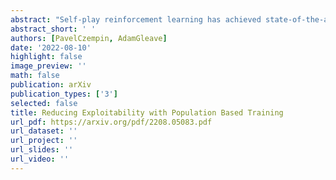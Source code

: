 ```yaml
---
abstract: "Self-play reinforcement learning has achieved state-of-the-art, and often superhuman, performance in a variety of zero-sum games. Yet prior work has found that policies that are highly capable against regular opponents can fail catastrophically against adversarial policies: an opponent trained explicitly against the victim. Prior defenses using adversarial training were able to make the victim robust to a specific adversary, but the victim remained vulnerable to new ones. We conjecture this limitation was due to insufficient diversity of adversaries seen during training. We propose a defense using population based training to pit the victim against a diverse set of opponents. We evaluate this defense's robustness against new adversaries in two low-dimensional environments. Our defense increases robustness against adversaries, as measured by number of attacker training timesteps to exploit the victim. Furthermore, we show that robustness is correlated with the size of the opponent population."
abstract_short: ' '
authors: [PavelCzempin, AdamGleave]
date: '2022-08-10'
highlight: false
image_preview: ''
math: false
publication: arXiv 
publication_types: ['3']
selected: false
title: Reducing Exploitability with Population Based Training 
url_pdf: https://arxiv.org/pdf/2208.05083.pdf
url_dataset: ''
url_project: ''
url_slides: '' 
url_video: ''
---
```


